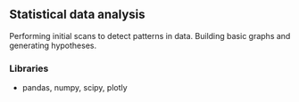 ## Statistical data analysis

  Performing initial scans to detect patterns in data. Building basic graphs and generating hypotheses.
  
### Libraries  

  - pandas, numpy, scipy, plotly
  
  
